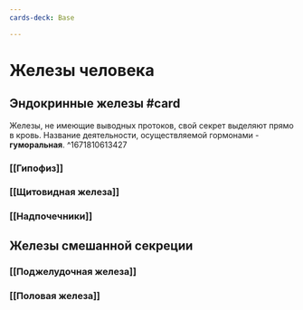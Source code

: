```yaml
---
cards-deck: Base

---
```


# Железы человека

## Эндокринные железы #card
Железы, не имеющие выводных протоков, свой секрет выделяют прямо в кровь. Название деятельности, осуществляемой гормонами - **гуморальная**.
^1671810613427

### [[Гипофиз]]
### [[Щитовидная железа]]
### [[Надпочечники]]


## Железы смешанной секреции

### [[Поджелудочная железа]]
### [[Половая железа]]